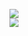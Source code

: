 [![](https://img.shields.io/badge/Made%20With-Github%20Spray-lightgrey.svg?style=for-the-badge&logo=github)](https://github.com/Annihil/github-spray#2533)  
[![](https://i.imgur.com/2DrTn0Z.gif)](https://github.com/Annihil/github-spray)